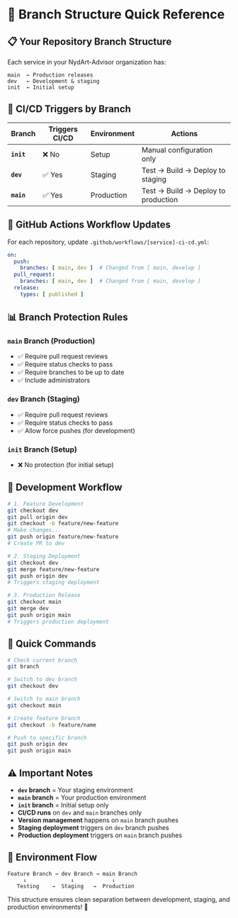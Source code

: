 # 🌿 Branch Structure Quick Reference

## 📋 **Your Repository Branch Structure**

Each service in your NydArt-Advisor organization has:

```
main  ← Production releases
dev   ← Development & staging
init  ← Initial setup
```

## 🚀 **CI/CD Triggers by Branch**

| Branch | Triggers CI/CD | Environment | Actions |
|--------|---------------|-------------|---------|
| **`init`** | ❌ No | Setup | Manual configuration only |
| **`dev`** | ✅ Yes | Staging | Test → Build → Deploy to staging |
| **`main`** | ✅ Yes | Production | Test → Build → Deploy to production |

## 🔧 **GitHub Actions Workflow Updates**

For each repository, update `.github/workflows/[service]-ci-cd.yml`:

```yaml
on:
  push:
    branches: [ main, dev ]  # Changed from [ main, develop ]
  pull_request:
    branches: [ main, dev ]  # Changed from [ main, develop ]
  release:
    types: [ published ]
```

## 📊 **Branch Protection Rules**

### **`main` Branch (Production)**
- ✅ Require pull request reviews
- ✅ Require status checks to pass
- ✅ Require branches to be up to date
- ✅ Include administrators

### **`dev` Branch (Staging)**
- ✅ Require pull request reviews
- ✅ Require status checks to pass
- ✅ Allow force pushes (for development)

### **`init` Branch (Setup)**
- ❌ No protection (for initial setup)

## 🎯 **Development Workflow**

```bash
# 1. Feature Development
git checkout dev
git pull origin dev
git checkout -b feature/new-feature
# Make changes...
git push origin feature/new-feature
# Create PR to dev

# 2. Staging Deployment
git checkout dev
git merge feature/new-feature
git push origin dev
# Triggers staging deployment

# 3. Production Release
git checkout main
git merge dev
git push origin main
# Triggers production deployment
```

## 📝 **Quick Commands**

```bash
# Check current branch
git branch

# Switch to dev branch
git checkout dev

# Switch to main branch
git checkout main

# Create feature branch
git checkout -b feature/name

# Push to specific branch
git push origin dev
git push origin main
```

## ⚠️ **Important Notes**

- **`dev` branch** = Your staging environment
- **`main` branch** = Your production environment
- **`init` branch** = Initial setup only
- **CI/CD runs** on `dev` and `main` branches only
- **Version management** happens on `main` branch pushes
- **Staging deployment** triggers on `dev` branch pushes
- **Production deployment** triggers on `main` branch pushes

## 🔄 **Environment Flow**

```
Feature Branch → dev Branch → main Branch
     ↓              ↓            ↓
   Testing    →  Staging   →  Production
```

This structure ensures clean separation between development, staging, and production environments! 🚀
